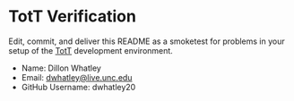 # TotT Verification

Edit, commit, and deliver this README as a smoketest for problems in your
setup of the [TotT](http://tott-meetup.rtfd.org) development environment.

* Name: Dillon Whatley
* Email: dwhatley@live.unc.edu
* GitHub Username: dwhatley20
